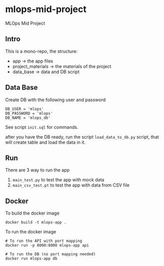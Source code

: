 # mlops-mid-project
MLOps Mid Project

## Intro
This is a mono-repo, the structure:
- app -> the app files
- project_materials -> the materials of the project
- data_base -> data and DB script


## Data Base
Create DB with the following user and password
```
DB_USER = 'mlops'
DB_PASSWORD = 'mlops'
DB_NAME = 'mlops_db'
```

See script `init.sql` for commands.

after you have the DB ready, run the script `load_data_to_db.py` script, that will create table and load the data in it.

## Run
There are 3 way to run the app

1. `main_test.py` to test the app with mock data
2. `main_csv_test.pt` to test the app with data from CSV file

## Docker
To build the docker image
```
docker build -t mlops-app .
```

To run the docker image
```
# To run the API with port mapping
docker run -p 8000:8000 mlops-app api

# To run the DB (no port mapping needed)
docker run mlops-app db
```
